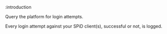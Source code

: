 :introduction

Query the platform for login attempts.

Every login attempt against your SPiD client(s), successful or not, is
logged.
